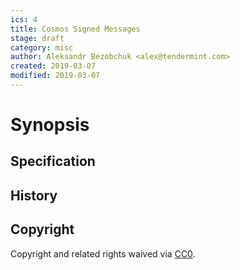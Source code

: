 ```yaml
---
ics: 4
title: Cosmos Signed Messages
stage: draft
category: misc
author: Aleksandr Bezobchuk <alex@tendermint.com>
created: 2019-03-07
modified: 2019-03-07
---
```


# Synopsis

## Specification

## History

## Copyright

Copyright and related rights waived via [CC0](https://creativecommons.org/publicdomain/zero/1.0/).
